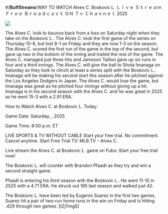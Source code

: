 #(𝐁𝐮𝐟𝐟𝐒𝐭𝐫𝐞𝐚𝐦𝐬)WAY TO WATCH Alves C. Boskovic L. Ｌｉｖｅ Ｓｔｒｅａｍ Ｆｒｅｅ Ｂｒｏａｄｃａｓｔ ＯＮ Ｔｖ Ｃｈａｎｎｅｌ  2025  
  
  
[![](https://i.imgur.com/qSNzIqt.png)](https://movie.rssnews.media/qYxRMQl.php)  
  
The Alves C. look to bounce back from a loss on Saturday night when they take on the Boskovic L.. The Alves C. took the first game of the series on Thursday 10-6, but lost 8-1 on Friday and they are now 1-3 on the season. The Alves C. scored the first run of the game in the top of the second, but gave up two in the bottom of the inning and trailed the rest of the game. The Alves C. managed just three hits and Jameson Taillon gave up six runs in four and a third innings. The Alves C. will give the ball to Shota Imanaga on Saturday as they look to clinch at least a series split with the Boskovic L.. Imanaga will be making his second start this season after he pitched against the Los Angeles Dodgers in Japan. The Alves C. would lose the game, but Imanaga was great as he pitched four innings without giving up a hit. Imanaga is in his second season with the Alves C. and he was great in 2025 as he went 15-3 with a 2.91 ERA.

How to Watch Alves C. at Boskovic L. Today:

Game Date: Saturday, , 2025

Game Time: 8:00 p.m. ET

LIVE SPORTS & TV WITHOUT CABLE
Start your free trial. No commitment. Cancel anytime.
Start Free Trial
TV: MLB.TV – Alves C.

Live stream the Alves C. at Boskovic L. game on Fubo: Start your free trial now!

The Boskovic L. will counter with Brandon Pfaadt as they try and win a second straight game.

Pfaadt is entering his third season with the Boskovic L.. He went 11-10 in 2025 with a 4.71 ERA. He struck out 185 last season and walked just 42.

The Boskovic L. have been led by Eugenio Suarez in the first two games. Suarez hit a pair of two-run home runs in the win on Friday and is hitting .429 through two games. [tZjYmgS]